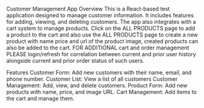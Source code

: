 Customer Management App
Overview
This is a React-based test application designed to manage customer information. It includes features for adding, viewing, and deleting customers. The app also integrates with a cart system to manage products. Click on the ALL PRODUCTS page to add a product to the cart and also use the ALL PRODUCTS page to create a new product with name price and url of the product image, created products can also be added to the cart. FOR ADDITIONAL cart and order management PLEASE login/refresh for correlation between current and prior user history alongside current and prior order status of such users.

Features
Customer Form: Add new customers with their name, email, and phone number.
Customer List: View a list of all customers
Customer Management: Add, view, and delete customers.
Product Form: Add new products with name, price, and image URL.
Cart Management: Add items to the cart and manage them.
